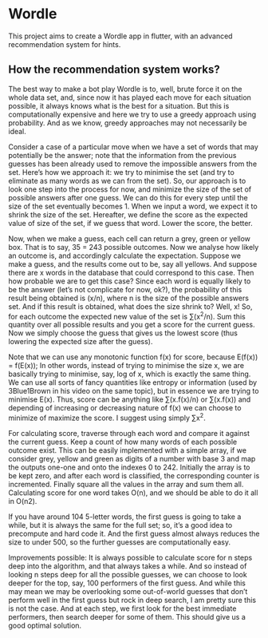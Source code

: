 <h1>
Wordle
</h1>
<p>
This project aims to create a Wordle app in flutter, with an advanced recommendation system for hints.
</p>
<h2>
How the recommendation system works?
</h2>
<p>
The best way to make a bot play Wordle is to, well, brute force it on the whole data set, and, since now it has played each move for each situation possible, it always knows what is the best for a situation. But this is computationally expensive and here we try to use a greedy approach using probability. And as we know, greedy approaches may not necessarily be ideal.
</p>
<p>
Consider a case of a particular move when we have a set of words that may potentially be the answer; note that the information from the previous guesses has been already used to remove the impossible answers from the set. Here’s how we approach it: we try to minimise the set (and try to eliminate as many words as we can from the set). 
So, our approach is to look one step into the process for now, and minimize the size of the set of possible answers after one guess. We can do this for every step until the size of the set eventually becomes 1. When we input a word, we expect it to shrink the size of the set. Hereafter, we define the score as the expected value of size of the set, if we guess that word. Lower the score, the better.
</p>
<p>
Now, when we make a guess, each cell can return a grey, green or yellow box. That is to say, 35 = 243 possible outcomes. Now we analyse how likely an outcome is, and accordingly calculate the expectation. Suppose we make a guess, and the results come out to be, say all yellows. And suppose there are x words in the database that could correspond to this case. Then how probable we are to get this case? Since each word is equally likely to be the answer (let’s not complicate for now, ok?), the probability of this result being obtained is (x/n), where n is the size of the possible answers set. And if this result is obtained, what does the size shrink to? Well, x!
 So, for each outcome the expected new value of the set is ∑(x<sup>2</sup>/n). Sum this quantity over all possible results and you get a score for the current guess. Now we simply choose the guess that gives us the lowest score (thus lowering the expected size after the guess).
 </p>
 <p>
Note that we can use any monotonic function f(x) for score, because E(f(x)) = f(E(x)); In other words, instead of trying to minimise the size x, we are basically trying to minimise, say, log of x, which is exactly the same thing. We can use all sorts of fancy quantities like entropy or information (used by 3Blue1Brown in his video on the same topic), but in essence we are trying to minimise E(x). Thus, score can be anything like ∑(x.f(x)/n) or ∑(x.f(x)) and depending of increasing or decreasing nature of f(x) we can choose to minimize of maximize the score. I suggest using simply ∑x<sup>2</sup>.
</p>
<p>
For calculating score, traverse through each word and compare it against the current guess. Keep a count of how many words of each possible outcome exist. This can be easily implemented with a simple array, if we consider grey, yellow and green as digits of a number with base 3 and map the outputs one-one and onto the indexes 0 to 242. Initially the array is to be kept zero, and after each word is classified, the corresponding counter is incremented. Finally square all the values in the array and sum them all. Calculating score for one word takes O(n), and we should be able to do it all in O(n2).
</p>
<p>
If you have around 104 5-letter words, the first guess is going to take a while, but it is always the same for the full set; so, it’s a good idea to precompute and hard code it. And the first guess almost always reduces the size to under 500, so the further guesses are computationally easy.
</p>
<p>
Improvements possible: It is always possible to calculate score for n steps deep into the algorithm, and that always takes a while. And so instead of looking n steps deep for all the possible guesses, we can choose to look deeper for the top, say, 100 performers of the first guess. And while this may mean we may be overlooking some out-of-world guesses that don’t perform well in the first guess but rock in deep search, I am pretty sure this is not the case. And at each step, we first look for the best immediate performers, then search deeper for some of them. This should give us a good optimal solution. 
</p>
